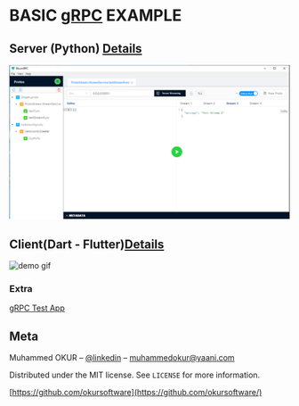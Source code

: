 # BASIC [gRPC](https://grpc.io) EXAMPLE

## Server (Python) [Details](https://github.com/okursoftware/gRPC-Example/tree/master/StreamServer)

<img src="Resource/server-test.png" alt="demo server" width="720px">

## Client(Dart - Flutter)[Details](https://github.com/okursoftware/gRPC-Example/tree/master/StreamClient)

<img src="Resource/demo-client.gif" alt="demo gif" width="640px">

### Extra

[gRPC Test App](https://github.com/uw-labs/bloomrpc)

## Meta

Muhammed OKUR – [@linkedin](https://www.linkedin.com/in/muhammed-okur-035b06111/) – muhammedokur@yaani.com

Distributed under the MIT license. See ``LICENSE`` for more information.

[https://github.com/okursoftware](https://github.com/okursoftware/)